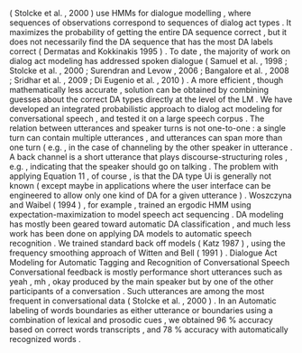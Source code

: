 ( Stolcke et al. , 2000 ) use HMMs for dialogue modelling , where sequences of observations correspond to sequences of dialog act types . 
It maximizes the probability of getting the entire DA sequence correct , but it does not necessarily find the DA sequence that has the most DA labels correct ( Dermatas and Kokkinakis 1995 ) . 
To date , the majority of work on dialog act modeling has addressed spoken dialogue ( Samuel et al. , 1998 ; Stolcke et al. , 2000 ; Surendran and Levow , 2006 ; Bangalore et al. , 2008 ; Sridhar et al. , 2009 ; Di Eugenio et al. , 2010 ) . 
A more efficient , though mathematically less accurate , solution can be obtained by combining guesses about the correct DA types directly at the level of the LM . 
We have developed an integrated probabilistic approach to dialog act modeling for conversational speech , and tested it on a large speech corpus . 
The relation between utterances and speaker turns is not one-to-one : a single turn can contain multiple utterances , and utterances can span more than one turn ( e.g. , in the case of channeling by the other speaker in utterance . 
A back channel is a short utterance that plays discourse-structuring roles , e.g. , indicating that the speaker should go on talking . 
The problem with applying Equation 11 , of course , is that the DA type Ui is generally not known ( except maybe in applications where the user interface can be engineered to allow only one kind of DA for a given utterance ) . 
Woszczyna and Waibel ( 1994 ) , for example , trained an ergodic HMM using expectation-maximization to model speech act sequencing . 
DA modeling has mostly been geared toward automatic DA classification , and much less work has been done on applying DA models to automatic speech recognition . 
We trained standard back off models ( Katz 1987 ) , using the frequency smoothing approach of Witten and Bell ( 1991 ) . 
Dialogue Act Modeling for Automatic Tagging and Recognition of Conversational Speech
Conversational feedback is mostly performance short utterances such as yeah , mh , okay produced by the main speaker but by one of the other participants of a conversation . 
Such utterances are among the most frequent in conversational data ( Stolcke et al. , 2000 ) . 
In an Automatic labeling of words boundaries as either utterance or boundaries using a combination of lexical and prosodic cues , we obtained 96 % accuracy based on correct words transcripts , and 78 % accuracy with automatically recognized words . 